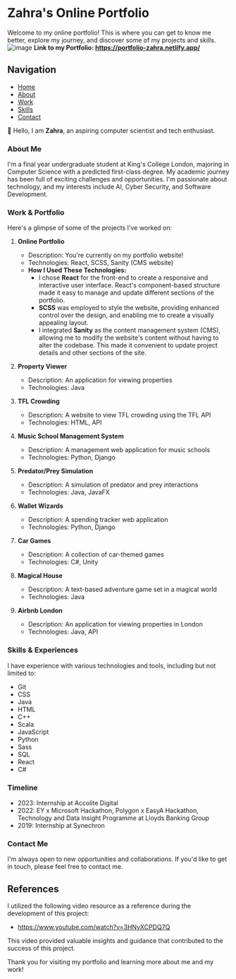 # Zahra's Online Portfolio

Welcome to my online portfolio! This is where you can get to know me better, explore my journey, and discover some of my projects and skills.
![image](https://github.com/za28/Online-Portfolio/assets/114661472/4fba99fc-05e7-4a12-b3c0-b3f7965910e4)
**Link to my Portfolio: https://portfolio-zahra.netlify.app/**

## Navigation
- [Home](#home)
- [About](#about)
- [Work](#work)
- [Skills](#skills)
- [Contact](#contact)

👋 Hello, I am **Zahra**, an aspiring computer scientist and tech enthusiast.

### About Me
I'm a final year undergraduate student at King's College London, majoring in Computer Science with a predicted first-class degree. My academic journey has been full of exciting challenges and opportunities. I'm passionate about technology, and my interests include AI, Cyber Security, and Software Development.

### Work & Portfolio
Here's a glimpse of some of the projects I've worked on:

1. **Online Portfolio**
   - Description: You're currently on my portfolio website!
   - Technologies: React, SCSS, Sanity (CMS website)
   - **How I Used These Technologies:**
     - I chose **React** for the front-end to create a responsive and interactive user interface. React's component-based structure made it easy to manage and update different sections of the portfolio.
     - **SCSS** was employed to style the website, providing enhanced control over the design, and enabling me to create a visually appealing layout.
     - I integrated **Sanity** as the content management system (CMS), allowing me to modify the website's content without having to alter the codebase. This made it convenient to update project details and other sections of the site.

2. **Property Viewer**
   - Description: An application for viewing properties
   - Technologies: Java

3. **TFL Crowding**
   - Description: A website to view TFL crowding using the TFL API
   - Technologies: HTML, API

4. **Music School Management System**
   - Description: A management web application for music schools
   - Technologies: Python, Django

5. **Predator/Prey Simulation**
   - Description: A simulation of predator and prey interactions
   - Technologies: Java, JavaFX

6. **Wallet Wizards**
   - Description: A spending tracker web application
   - Technologies: Python, Django

7. **Car Games**
   - Description: A collection of car-themed games
   - Technologies: C#, Unity

8. **Magical House**
   - Description: A text-based adventure game set in a magical world
   - Technologies: Java

9. **Airbnb London**
   - Description: An application for viewing properties in London
   - Technologies: Java, API

### Skills & Experiences
I have experience with various technologies and tools, including but not limited to:
- Git
- CSS
- Java
- HTML
- C++
- Scala
- JavaScript
- Python
- Sass
- SQL
- React
- C#

### Timeline
- 2023: Internship at Accolite Digital
- 2022: EY x Microsoft Hackathon, Polygon x EasyA Hackathon, Technology and Data Insight Programme at Lloyds Banking Group
- 2019: Internship at Synechron

### Contact Me
I'm always open to new opportunities and collaborations. If you'd like to get in touch, please feel free to contact me.

## References

I utilized the following video resource as a reference during the development of this project:
- https://www.youtube.com/watch?v=3HNyXCPDQ7Q
  
This video provided valuable insights and guidance that contributed to the success of this project.

Thank you for visiting my portfolio and learning more about me and my work!
